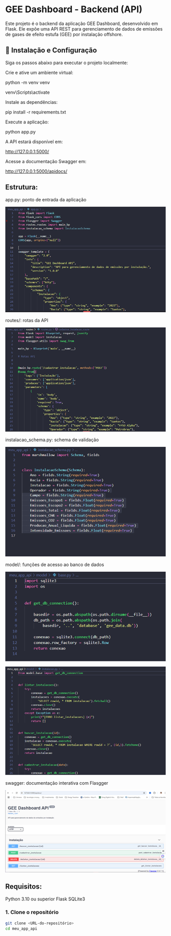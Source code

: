 # GEE Dashboard - Backend (API)

Este projeto é o backend da aplicação GEE Dashboard, desenvolvido em Flask. Ele expõe uma API REST para gerenciamento de dados de emissões de gases de efeito estufa (GEE) por instalação offshore.

## 🔧 Instalação e Configuração

Siga os passos abaixo para executar o projeto localmente:

Crie e ative um ambiente virtual:

python -m venv venv

venv\Scripts\activate

Instale as dependências:

pip install -r requirements.txt

Execute a aplicação:

python app.py

A API estará disponível em:

http://127.0.0.1:5000/

Acesse a documentação Swagger em:

http://127.0.0.1:5000/apidocs/

## Estrutura:

app.py: ponto de entrada da aplicação

![alt text](image.png)

routes/: rotas da API

![alt text](image-1.png)

instalacao_schema.py: schema de validação

![alt text](image-2.png)

model/: funções de acesso ao banco de dados

![alt text](image-4.png)

![alt text](image-5.png)

swagger: documentação interativa com Flasgger

![alt text](image-6.png)

## Requisitos:

Python 3.10 ou superior
Flask
SQLite3

### 1. Clone o repositório
```bash
git clone <URL-do-repositório>
cd meu_app_api
